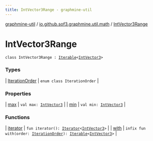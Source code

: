 ```yaml
---
title: IntVector3Range - graphmine-util
---
```


[graphmine-util](../../index.html) / [io.github.sof3.graphmine.util.math](../index.html) / [IntVector3Range](./index.html)

# IntVector3Range

`class IntVector3Range : `[`Iterable`](https://kotlinlang.org/api/latest/jvm/stdlib/kotlin.collections/-iterable/index.html)`<`[`IntVector3`](../-int-vector3/index.html)`>`

### Types

| [IterationOrder](-iteration-order/index.html) | `enum class IterationOrder` |

### Properties

| [max](max.html) | `val max: `[`IntVector3`](../-int-vector3/index.html) |
| [min](min.html) | `val min: `[`IntVector3`](../-int-vector3/index.html) |

### Functions

| [iterator](iterator.html) | `fun iterator(): `[`Iterator`](https://kotlinlang.org/api/latest/jvm/stdlib/kotlin.collections/-iterator/index.html)`<`[`IntVector3`](../-int-vector3/index.html)`>` |
| [with](with.html) | `infix fun with(order: `[`IterationOrder`](-iteration-order/index.html)`): `[`Iterable`](https://kotlinlang.org/api/latest/jvm/stdlib/kotlin.collections/-iterable/index.html)`<`[`IntVector3`](../-int-vector3/index.html)`>` |

